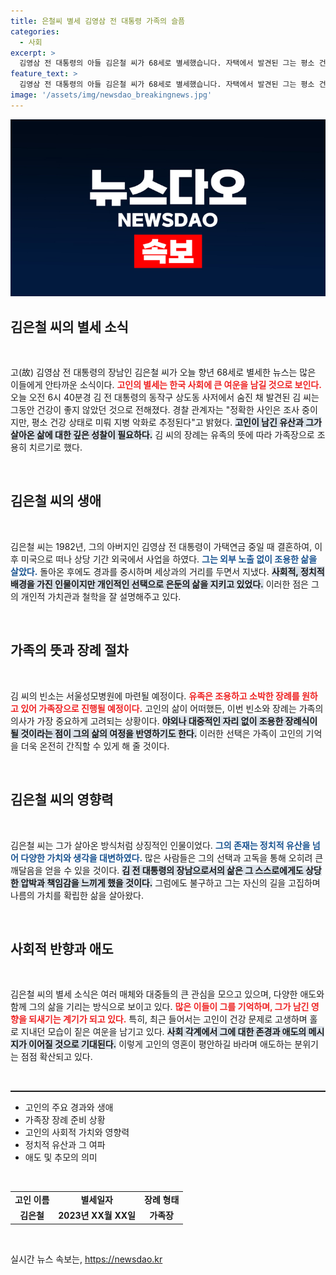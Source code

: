 ```yaml
---
title: 은철씨 별세 김영삼 전 대통령 가족의 슬픔
categories:
  - 사회
excerpt: >
  김영삼 전 대통령의 아들 김은철 씨가 68세로 별세했습니다. 자택에서 발견된 그는 평소 건강이 좋지 않았던 것으로 알려졌으며, 가족장으로 조용히 장례를 치르기로 결정했습니다.
feature_text: >
  김영삼 전 대통령의 아들 김은철 씨가 68세로 별세했습니다. 자택에서 발견된 그는 평소 건강이 좋지 않았던 것으로 알려졌으며, 가족장으로 조용히 장례를 치르기로 결정했습니다.
image: '/assets/img/newsdao_breakingnews.jpg'
---
```


<p><img src="/assets/img/newsdao_breakingnews.jpg" alt="bookingtag 속보" /></p>

<h2 data-ke-size="size26">김은철 씨의 별세 소식</h2>

<p data-ke-size="size16">&nbsp;</p>

<p>고(故) 김영삼 전 대통령의 장남인 김은철 씨가 오늘 향년 68세로 별세한 뉴스는 많은 이들에게 안타까운 소식이다. <b><span style="color: #ee2323;">고인의 별세는 한국 사회에 큰 여운을 남길 것으로 보인다.</span></b> 오늘 오전 6시 40분경 김 전 대통령의 동작구 상도동 사저에서 숨진 채 발견된 김 씨는 그동안 건강이 좋지 않았던 것으로 전해졌다. 경찰 관계자는 "정확한 사인은 조사 중이지만, 평소 건강 상태로 미뤄 지병 악화로 추정된다"고 밝혔다. <b><span style="background-color: #21538527;">고인이 남긴 유산과 그가 살아온 삶에 대한 깊은 성찰이 필요하다.</span></b> 김 씨의 장례는 유족의 뜻에 따라 가족장으로 조용히 치르기로 했다. </p>

<p data-ke-size="size16">&nbsp;</p>

<h2 data-ke-size="size26">김은철 씨의 생애</h2>

<p data-ke-size="size16">&nbsp;</p>

<p>김은철 씨는 1982년, 그의 아버지인 김영삼 전 대통령이 가택연금 중일 때 결혼하여, 이후 미국으로 떠나 상당 기간 외국에서 사업을 하였다. <b><span style="color: #1a5490;">그는 외부 노출 없이 조용한 삶을 살았다.</span></b> 돌아온 후에도 경과를 중시하며 세상과의 거리를 두면서 지냈다. <b><span style="background-color: #21538527;">사회적, 정치적 배경을 가진 인물이지만 개인적인 선택으로 은둔의 삶을 지키고 있었다.</span></b> 이러한 점은 그의 개인적 가치관과 철학을 잘 설명해주고 있다.</p>

<p data-ke-size="size16">&nbsp;</p>

<h2 data-ke-size="size26">가족의 뜻과 장례 절차</h2>

<p data-ke-size="size16">&nbsp;</p>

<p>김 씨의 빈소는 서울성모병원에 마련될 예정이다. <b><span style="color: #ee2323;">유족은 조용하고 소박한 장례를 원하고 있어 가족장으로 진행될 예정이다.</span></b> 고인의 삶이 어떠했든, 이번 빈소와 장례는 가족의 의사가 가장 중요하게 고려되는 상황이다. <b><span style="background-color: #21538527;">야외나 대중적인 자리 없이 조용한 장례식이 될 것이라는 점이 그의 삶의 여정을 반영하기도 한다.</span></b> 이러한 선택은 가족이 고인의 기억을 더욱 온전히 간직할 수 있게 해 줄 것이다.</p>

<p data-ke-size="size16">&nbsp;</p>

<h2 data-ke-size="size26">김은철 씨의 영향력</h2>

<p data-ke-size="size16">&nbsp;</p>

<p>김은철 씨는 그가 살아온 방식처럼 상징적인 인물이었다. <b><span style="color: #1a5490;">그의 존재는 정치적 유산을 넘어 다양한 가치와 생각을 대변하였다.</span></b> 많은 사람들은 그의 선택과 고독을 통해 오히려 큰 깨달음을 얻을 수 있을 것이다. <b><span style="background-color: #21538527;">김 전 대통령의 장남으로서의 삶은 그 스스로에게도 상당한 압박과 책임감을 느끼게 했을 것이다.</span></b> 그럼에도 불구하고 그는 자신의 길을 고집하며 나름의 가치를 확립한 삶을 살아왔다.</p>

<p data-ke-size="size16">&nbsp;</p>

<h2 data-ke-size="size26">사회적 반향과 애도</h2>

<p data-ke-size="size16">&nbsp;</p>

<p>김은철 씨의 별세 소식은 여러 매체와 대중들의 큰 관심을 모으고 있으며, 다양한 애도와 함께 그의 삶을 기리는 방식으로 보이고 있다. <b><span style="color: #ee2323;">많은 이들이 그를 기억하며, 그가 남긴 영향을 되새기는 계기가 되고 있다.</span></b> 특히, 최근 들어서는 고인이 건강 문제로 고생하며 홀로 지내던 모습이 짙은 여운을 남기고 있다. <b><span style="background-color: #21538527;">사회 각계에서 그에 대한 존경과 애도의 메시지가 이어질 것으로 기대된다.</span></b> 이렇게 고인의 영혼이 평안하길 바라며 애도하는 분위기는 점점 확산되고 있다.</p>

<p data-ke-size="size16">&nbsp;</p>

<hr style="height:2px;"/>

<ul>
    <li>고인의 주요 경과와 생애</li>
    <li>가족장 장례 준비 상황</li>
    <li>고인의 사회적 가치와 영향력</li>
    <li>정치적 유산과 그 여파</li>
    <li>애도 및 추모의 의미</li>
</ul>

<p data-ke-size="size16">&nbsp;</p>

<table style="width: 100%; border-collapse: collapse;">
    <tr>
        <td style="text-align: center; height: 17px;"><b>고인 이름</b></td>
        <td style="text-align: center; height: 17px;"><b>별세일자</b></td>
        <td style="text-align: center; height: 17px;"><b>장례 형태</b></td>
    </tr>
    <tr>
        <td style="text-align: center; height: 17px;"><b>김은철</b></td>
        <td style="text-align: center; height: 17px;"><b>2023년 XX월 XX일</b></td>
        <td style="text-align: center; height: 17px;"><b>가족장</b></td>
    </tr>
</table>

<p data-ke-size="size16">&nbsp;</p>
실시간 뉴스 속보는, <a href="https://newsdao.kr" rel="dofollow">https://newsdao.kr</a>



